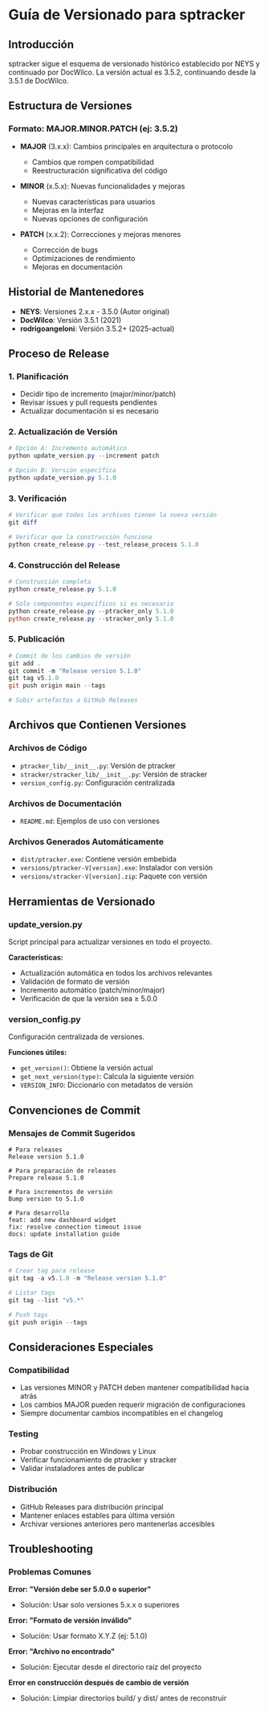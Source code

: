 # Guía de Versionado para sptracker

## Introducción
sptracker sigue el esquema de versionado histórico establecido por NEYS y continuado por DocWilco. La versión actual es 3.5.2, continuando desde la 3.5.1 de DocWilco.

## Estructura de Versiones

### Formato: MAJOR.MINOR.PATCH (ej: 3.5.2)

- **MAJOR** (3.x.x): Cambios principales en arquitectura o protocolo
  - Cambios que rompen compatibilidad
  - Reestructuración significativa del código
  
- **MINOR** (x.5.x): Nuevas funcionalidades y mejoras
  - Nuevas características para usuarios
  - Mejoras en la interfaz
  - Nuevas opciones de configuración
  
- **PATCH** (x.x.2): Correcciones y mejoras menores
  - Corrección de bugs
  - Optimizaciones de rendimiento
  - Mejoras en documentación

## Historial de Mantenedores

- **NEYS**: Versiones 2.x.x - 3.5.0 (Autor original)
- **DocWilco**: Versión 3.5.1 (2021)
- **rodrigoangeloni**: Versión 3.5.2+ (2025-actual)

## Proceso de Release

### 1. Planificación
- Decidir tipo de incremento (major/minor/patch)
- Revisar issues y pull requests pendientes
- Actualizar documentación si es necesario

### 2. Actualización de Versión
```powershell
# Opción A: Incremento automático
python update_version.py --increment patch

# Opción B: Versión específica
python update_version.py 5.1.0
```

### 3. Verificación
```powershell
# Verificar que todos los archivos tienen la nueva versión
git diff

# Verificar que la construcción funciona
python create_release.py --test_release_process 5.1.0
```

### 4. Construcción del Release
```powershell
# Construcción completa
python create_release.py 5.1.0

# Solo componentes específicos si es necesario
python create_release.py --ptracker_only 5.1.0
python create_release.py --stracker_only 5.1.0
```

### 5. Publicación
```powershell
# Commit de los cambios de versión
git add .
git commit -m "Release version 5.1.0"
git tag v5.1.0
git push origin main --tags

# Subir artefactos a GitHub Releases
```

## Archivos que Contienen Versiones

### Archivos de Código
- `ptracker_lib/__init__.py`: Versión de ptracker
- `stracker/stracker_lib/__init__.py`: Versión de stracker  
- `version_config.py`: Configuración centralizada

### Archivos de Documentación
- `README.md`: Ejemplos de uso con versiones

### Archivos Generados Automáticamente
- `dist/ptracker.exe`: Contiene versión embebida
- `versions/ptracker-V[version].exe`: Instalador con versión
- `versions/stracker-V[version].zip`: Paquete con versión

## Herramientas de Versionado

### update_version.py
Script principal para actualizar versiones en todo el proyecto.

**Características:**
- Actualización automática en todos los archivos relevantes
- Validación de formato de versión
- Incremento automático (patch/minor/major)
- Verificación de que la versión sea ≥ 5.0.0

### version_config.py
Configuración centralizada de versiones.

**Funciones útiles:**
- `get_version()`: Obtiene la versión actual
- `get_next_version(type)`: Calcula la siguiente versión
- `VERSION_INFO`: Diccionario con metadatos de versión

## Convenciones de Commit

### Mensajes de Commit Sugeridos
```
# Para releases
Release version 5.1.0

# Para preparación de releases
Prepare release 5.1.0

# Para incrementos de versión
Bump version to 5.1.0

# Para desarrollo
feat: add new dashboard widget
fix: resolve connection timeout issue
docs: update installation guide
```

### Tags de Git
```powershell
# Crear tag para release
git tag -a v5.1.0 -m "Release version 5.1.0"

# Listar tags
git tag --list "v5.*"

# Push tags
git push origin --tags
```

## Consideraciones Especiales

### Compatibilidad
- Las versiones MINOR y PATCH deben mantener compatibilidad hacia atrás
- Los cambios MAJOR pueden requerir migración de configuraciones
- Siempre documentar cambios incompatibles en el changelog

### Testing
- Probar construcción en Windows y Linux
- Verificar funcionamiento de ptracker y stracker
- Validar instaladores antes de publicar

### Distribución
- GitHub Releases para distribución principal
- Mantener enlaces estables para última versión
- Archivar versiones anteriores pero mantenerlas accesibles

## Troubleshooting

### Problemas Comunes

**Error: "Versión debe ser 5.0.0 o superior"**
- Solución: Usar solo versiones 5.x.x o superiores

**Error: "Formato de versión inválido"**
- Solución: Usar formato X.Y.Z (ej: 5.1.0)

**Error: "Archivo no encontrado"**
- Solución: Ejecutar desde el directorio raíz del proyecto

**Error en construcción después de cambio de versión**
- Solución: Limpiar directorios build/ y dist/ antes de reconstruir
